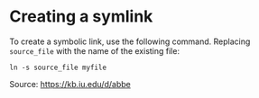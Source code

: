 # Creating a symlink

To create a symbolic link, use the following command.  Replacing
`source_file` with the name of the existing file:

```shell
ln -s source_file myfile
```

Source: https://kb.iu.edu/d/abbe
